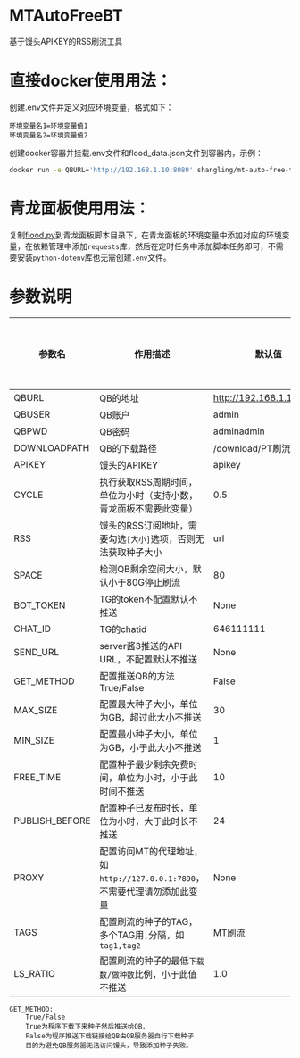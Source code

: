 # MTAutoFreeBT
基于馒头APIKEY的RSS刷流工具

# 直接docker使用用法：
创建.env文件并定义对应环境变量，格式如下：
```
环境变量名1=环境变量值1
环境变量名2=环境变量值2
```
创建docker容器并挂载.env文件和flood_data.json文件到容器内，示例：
```bash
docker run -e QBURL='http://192.168.1.10:8080' shangling/mt-auto-free-to-qb:latest -v ./flood_data.json:/app/flood_data.json -v ./.env:/app/.env
```

# 青龙面板使用用法：
复制[flood.py](./app/flood.py)到青龙面板脚本目录下，在青龙面板的环境变量中添加对应的环境变量，在依赖管理中添加`requests`库，然后在定时任务中添加脚本任务即可，不需要安装`python-dotenv`库也无需创建`.env`文件。

# 参数说明

| 参数名            | 作用描述                                              | 默认值                      | 是否可为空 |
|----------------|---------------------------------------------------|--------------------------|-------|
| QBURL          | QB的地址                                             | http://192.168.1.10:8080 | 否     |
| QBUSER         | QB账户                                              | admin                    | 否     |
| QBPWD          | QB密码                                              | adminadmin               | 否     |
| DOWNLOADPATH   | QB的下载路径                                           | /download/PT刷流           | 否     |
| APIKEY         | 馒头的APIKEY                                         | apikey                   | 否     |
| CYCLE          | 执行获取RSS周期时间，单位为小时（支持小数，青龙面板不需要此变量）                | 0.5                     | 是     |
| RSS            | 馒头的RSS订阅地址，需要勾选`[大小]`选项，否则无法获取种子大小                | url                      | 否     |
| SPACE          | 检测QB剩余空间大小，默认小于80G停止刷流                            | 80                       | 是     |
| BOT_TOKEN      | TG的token不配置默认不推送                                  | None                | 是     |
| CHAT_ID        | TG的chatid                                         | 646111111                | 是     |
| SEND_URL       | server酱3推送的API URL，不配置默认不推送                       |None| 是     |
| GET_METHOD     | 配置推送QB的方法   True/False                            | False                    | 是     |
| MAX_SIZE       | 配置最大种子大小，单位为GB，超过此大小不推送                           | 30                       | 是     |
| MIN_SIZE       | 配置最小种子大小，单位为GB，小于此大小不推送                           | 1                        | 是     |
| FREE_TIME      | 配置种子最少剩余免费时间，单位为小时，小于此时间不推送                       | 10                       | 是     |
| PUBLISH_BEFORE | 配置种子已发布时长，单位为小时，大于此时长不推送                          | 24                       | 是     |
| PROXY          | 配置访问MT的代理地址，如`http://127.0.0.1:7890`，不需要代理请勿添加此变量 | None                     | 是     |
| TAGS           | 配置刷流的种子的TAG，多个TAG用`,`分隔，如`tag1,tag2`              | MT刷流                   | 是     |
| LS_RATIO       | 配置刷流的种子的最低`下载数/做种数`比例，小于此值不推送                     | 1.0                      | 是     |



```
GET_METHOD:
    True/False
    True为程序下载下来种子然后推送给QB，
    False为程序推送下载链接给QB由QB服务器自行下载种子
    目的为避免QB服务器无法访问馒头，导致添加种子失败。
```